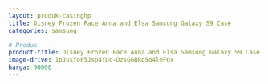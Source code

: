 ```yaml
---
layout: produk-casinghp
title: Disney Frozen Face Anna and Elsa Samsung Galaxy S9 Case
categories: samsung

# Produk
product-title: Disney Frozen Face Anna and Elsa Samsung Galaxy S9 Case
image-drive: 1pJusfoF5Jsp4YUc-DzsGGBRoSo4leFQx
harga: 90000
---
```

